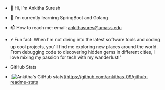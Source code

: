 - 👋 Hi, I’m Ankitha Suresh
  
- 🌱 I’m currently learning SpringBoot and Golang
  
- 📫 How to reach me: email: ankithasures@umass.edu
  
- ⚡ Fun fact: When I'm not diving into the latest software tools and coding up cool projects, you'll find me exploring new places around the world. 
              From debugging code to discovering hidden gems in different cities, I love mixing my passion for tech with my wanderlust!"

- GitHub Stats
- [![Ankitha's GitHub stats](https://github-readme-stats.vercel.app/api?username=ankithas-09)](https://github.com/ankithas-09/github-readme-stats
<!---
ankithas-09/ankithas-09 is a ✨ special ✨ repository because its `README.md` (this file) appears on your GitHub profile.
You can click the Preview link to take a look at your changes.
--->
